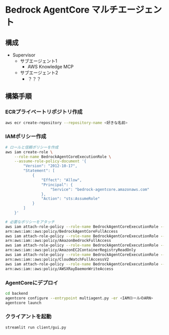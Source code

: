 # Bedrock AgentCore マルチエージェント

## 構成

- Supervisor
  - サブエージェント1
    - AWS Knowledge MCP
  - サブエージェント2
    - ？？？


## 構築手順

### ECRプライベートリポジトリ作成

```sh
aws ecr create-repository --repository-name <好きな名前>
```

### IAMポリシー作成

```sh
# ロールと信頼ポリシーを作成
aws iam create-role \
    --role-name BedrockAgentCoreExecutionRole \
    --assume-role-policy-document '{
        "Version": "2012-10-17",
        "Statement": [
            {
                "Effect": "Allow",
                "Principal": {
                    "Service": "bedrock-agentcore.amazonaws.com"
                },
                "Action": "sts:AssumeRole"
            }
        ]
    }'

# 必要なポリシーをアタッチ
aws iam attach-role-policy --role-name BedrockAgentCoreExecutionRole --policy-arn
arn:aws:iam::aws:policy/BedrockAgentCoreFullAccess
aws iam attach-role-policy --role-name BedrockAgentCoreExecutionRole --policy-arn
arn:aws:iam::aws:policy/AmazonBedrockFullAccess
aws iam attach-role-policy --role-name BedrockAgentCoreExecutionRole --policy-arn
arn:aws:iam::aws:policy/AmazonEC2ContainerRegistryReadOnly
aws iam attach-role-policy --role-name BedrockAgentCoreExecutionRole --policy-arn
arn:aws:iam::aws:policy/CloudWatchFullAccessV2
aws iam attach-role-policy --role-name BedrockAgentCoreExecutionRole --policy-arn
arn:aws:iam::aws:policy/AWSXRayDaemonWriteAccess
```

### AgentCoreにデプロイ

```sh
cd backend
agentcore configure --entrypoint multiagent.py -er <IAMロールのARN>
agentcore launch
```

### クライアントを起動

```sh
streamlit run client/gui.py
```